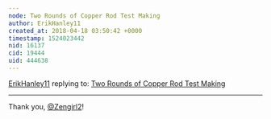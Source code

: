 ```yaml
---
node: Two Rounds of Copper Rod Test Making
author: ErikHanley11
created_at: 2018-04-18 03:50:42 +0000
timestamp: 1524023442
nid: 16137
cid: 19444
uid: 444638
---
```




[ErikHanley11](../profile/ErikHanley11) replying to: [Two Rounds of Copper Rod Test Making](../notes/ErikHanley11/04-12-2018/two-rounds-of-copper-rod-test-making)

----
Thank you, [@Zengirl2](/profile/Zengirl2)!